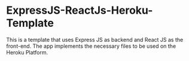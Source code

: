 # ExpressJS-ReactJs-Heroku-Template

This is a template that uses Express JS as backend and React JS as the front-end. The app implements the necessary files to be used on the Heroku Platform.

